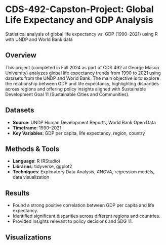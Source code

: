 # CDS-492-Capston-Project: Global Life Expectancy and GDP Analysis
Statistical analysis of global life expectancy vs. GDP (1990–2021) using R with UNDP and World Bank data

## Overview
This project (completed in Fall 2024 as part of CDS 492 at George Mason University) analyzes global life expectancy trends from 1990 to 2021 using datasets from the UNDP and World Bank. The main objective is to explore the relationship between GDP and life expectancy, highlighting disparities across regions and offering policy insights aligned with Sustainable Development Goal 11 (Sustainable Cities and Communities).

## Datasets
- **Source**: UNDP Human Development Reports, World Bank Open Data  
- **Timeframe**: 1990–2021  
- **Key Variables**: GDP per capita, life expectancy, region, country  

## Methods & Tools
- **Language**: R (RStudio)  
- **Libraries**: tidyverse, ggplot2  
- **Techniques**: Exploratory Data Analysis, ANOVA, regression models, data visualization  

## Results
- Found a strong positive correlation between GDP per capita and life expectancy.  
- Identified significant disparities across different regions and countries.  
- Provided insights relevant to policy decisions and SDG 11.  

## Visualizations
<!-- 여기에다가 문구 수정 Examples of generated plots (add actual images in `/images` folder):  -->
<!-- ![GDP vs Life Expectancy](images/gdp_lifeexp_plot.png) 여기다 간단한 결과 시각화 추가-->

<!-- ## How to Run
1. Clone the repository:
   ```bash
   git clone https://github.com/username/CDS-492-Capstone-Project.git -->
